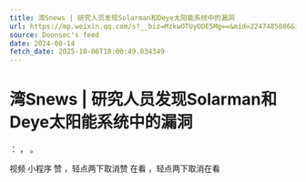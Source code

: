 ```yaml
---
title: 湾Snews | 研究人员发现Solarman和Deye太阳能系统中的漏洞
url: https://mp.weixin.qq.com/s?__biz=MzkwOTUyODE5Mg==&mid=2247485086&idx=3&sn=fff964d1cdd9aff3546653a59320ebc2
source: Doonsec's feed
date: 2024-08-14
fetch_date: 2025-10-06T18:00:49.834349
---
```


# 湾Snews | 研究人员发现Solarman和Deye太阳能系统中的漏洞

：
，
。

视频
小程序
赞
，轻点两下取消赞
在看
，轻点两下取消在看